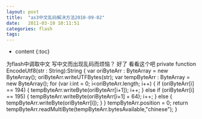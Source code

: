 ```yaml
---
layout: post
title:  "as3中文乱码解决方法2010-09-02"
date:   2011-03-10 10:11:51
categories: flash
tags:
---
```


* content
{:toc}

为flash中调取中文 写中文而出现乱码而烦恼？ 好了 看看这个吧 private function EncodeUtf8(str : String):String          {             var oriByteArr : ByteArray = new ByteArray();             oriByteArr.writeUTFBytes(str);             var tempByteArr : ByteArray = new ByteArray();             for (var i:int = 0; i<oriByteArr.length; i++) {                   if (oriByteArr[i] == 194) {                       tempByteArr.writeByte(oriByteArr[i+1]);                       i++;                 } else if (oriByteArr[i] == 195) {                     tempByteArr.writeByte(oriByteArr[i+1] + 64);                     i++;                 } else {                     tempByteArr.writeByte(oriByteArr[i]);                   }               }               tempByteArr.position = 0;              return tempByteArr.readMultiByte(tempByteArr.bytesAvailable,"chinese");         } 
        
